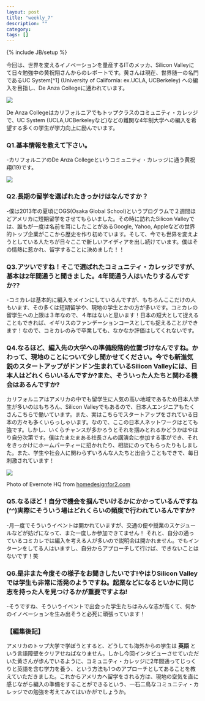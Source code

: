```yaml
---
layout: post
title: "weekly_7"
description: ""
category: 
tags: []
---
```

{% include JB/setup %}


今回は、世界を変えるイノベーションを量産するITのメッカ、Silicon Valleyにて日々勉強中の黄祝翔さんからのレポートです。黄さんは現在、世界随一の名門であるUC System[^1] (University of California: ex.UCLA, UCBerkeley) への編入を目指し、De Anza Collegeに通われています。

![]({{site.url}}/assets/uploads/7/silicon_valley.jpg)

De Anza Collegeはカリフォルニアでもトップクラスのコミュニティ・カレッジで、UC System (UCLA,UCBerkeleyなど)などの難関な4年制大学への編入を希望する多くの学生が学力向上に励んでいます。


### Q1.基本情報を教えて下さい。

-カリフォルニアのDe Anza Collegeというコミュニティ・カレッジに通う黄祝翔(19)です。

![]({{site.url}}/assets/uploads/7/profile.jpg)

### Q2.長期の留学を選ばれたきっかけはなんですか？

-僕は2013年の夏頃にOGS(Osaka Global School)というプログラムで２週間ほどアメリカに短期留学をさせてもらいました。その時に訪れたSilicon Valleyでは、誰もが一度は名前を耳にしたことがあるGoogle, Yahoo, Appleなどの世界的トップ企業がここから歴史を作り初めています。そして、今でも世界を変えようとしている人たちが日々ここで新しいアイディアを出し続けています。僕はその情熱に惹かれ、留学することに決めました！！

### Q3.アツいですね！そこで選ばれたコミュニティ・カレッジですが、基本は2年間通うと聞きました。4年間通う人はいたりするんですか??

-コミカレは基本的に編入をメインにしているんですが、もちろんここだけの人もいます、その多くは短期留学や、現地の学生とかの方が多いです。コミカレの留学生への上限は３年なので、４年はないと思います！日本の短大として捉えることもできれば、イギリスのファンデーションコースとしても捉えることができます！なので、コミカレのみで卒業しても、なかなか評価はしてくれないです。

### Q4.なるほど、編入先の大学への準備段階的位置づけなんですね。かわって、現地のことについて少し聞かせてください。今でも新進気鋭のスタートアップがドンドン生まれているSilicon Valleyには、日本人はどれくらいいるんですか?また、そういった人たちと関わる機会はあるんですか?

カリフォルニアはアメリカの中でも留学生に人気の高い地域であるため日本人学生が多いのはもちろん、Silicon Valleyでもあるので、日本人エンジニアもたくさんこちらで働いています。また、実はこちらでスタートアップをされている日本の方々も多くいらっしゃいます。なので、ここの日本人ネットワークはとても強です。しかし、いくらチャンスが多かろうとそれを掴みとれるかどうかはやはり自分次第です。僕はたまたまある社長さんの講演会に参加する事ができ、それをきっかけにホームパーティーに招かれたり、相談にのってもらったりもしました。また、学生や社会人に関わらずいろんな人たちと出会うこともできで、毎日刺激されています！

![]({{site.url}}/assets/uploads/7/evernote_office.jpg)

Photo of Evernote HQ from [homedesignfor2.com](http://www.homedesignfor2.com/evernote-silicon-valley-hq-by-studio-oa/07/30/2013/)

### Q5.なるほど！自分で機会を掴んでいけるかにかかっているんですね(^^)実際にそういう場はどれくらいの頻度で行われているんですか?

-月一度でそういうイベントは開かれていますが、交通の便や授業のスケジュールなどが妨げになって、また一度しか参加できてません！
それと、自分の通っているコミカレでは編入を考える人が多いので説明会は開かれません。でもインターンをしてる人はいますし、自分からアプローチして行けば、できないことはないです！笑

### Q6.是非また今度その様子をお聞きしたいです!やはりSilicon Valleyでは学生も非常に活発のようですね。起業などになるといかに同じ志を持った人を見つけるかが重要ですよね!

-そうですね、そういうイベントで出会った学生たちはみんな志が高くて、何かのイノベーションを生み出そうと必死に頑張っています！

### 【編集後記】

アメリカのトップ大学で学ぼうとすると、どうしても海外からの学生は **英語** という言語障壁をクリアせねばなりません。しかし今回インタビューさせていただいた黄さんが歩んでいるように、コミュニティ・カレッジに2年間通ってじっくりと英語を含む学力を養う、という方法も1つのアプローチとしてあることを教えていただきました。これからアメリカへ留学をされる方は、現地の空気を直に感じながら編入の準備をすることができるという、一石二鳥なコミュニティ・カレッジでの勉強を考えてみてはいかがでしょうか。
